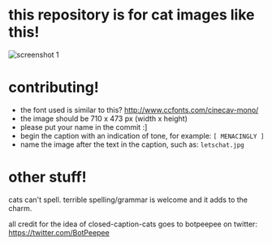# this repository is for cat images like this!
![screenshot 1](https://raw.githubusercontent.com/GJ-u/closed-caption-cats/master/cates/letschat.jpg)

# contributing!
- the font used is similar to this? http://www.ccfonts.com/cinecav-mono/
- the image should be 710 x 473 px (width x height)
- please put your name in the commit :]
- begin the caption with an indication of tone, for example: ```[ MENACINGLY ]```
- name the image after the text in the caption, such as: ```letschat.jpg```

# other stuff!
cats can't spell. terrible spelling/grammar is welcome and it adds to the charm.

all credit for the idea of closed-caption-cats goes to botpeepee on twitter: https://twitter.com/BotPeepee
